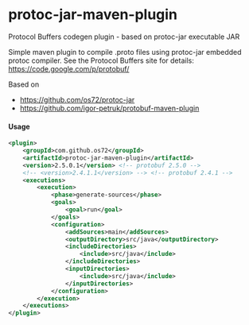 protoc-jar-maven-plugin
=======================

Protocol Buffers codegen plugin - based on protoc-jar executable JAR

Simple maven plugin to compile .proto files using protoc-jar embedded protoc compiler. See the Protocol Buffers site for details: https://code.google.com/p/protobuf/

Based on
* https://github.com/os72/protoc-jar
* https://github.com/igor-petruk/protobuf-maven-plugin

#### Usage
```xml
<plugin>
	<groupId>com.github.os72</groupId>
	<artifactId>protoc-jar-maven-plugin</artifactId>
	<version>2.5.0.1</version> <!-- protobuf 2.5.0 -->
	<!-- <version>2.4.1.1</version> --> <!-- protobuf 2.4.1 -->
	<executions>
		<execution>
			<phase>generate-sources</phase>
			<goals>
				<goal>run</goal>
			</goals>
			<configuration>
				<addSources>main</addSources>
				<outputDirectory>src/java</outputDirectory>
				<includeDirectories>
					<include>src/java</include>
				</includeDirectories>
				<inputDirectories>
					<include>src/java</include>
				</inputDirectories>
			</configuration>
		</execution>
	</executions>
</plugin>
```
